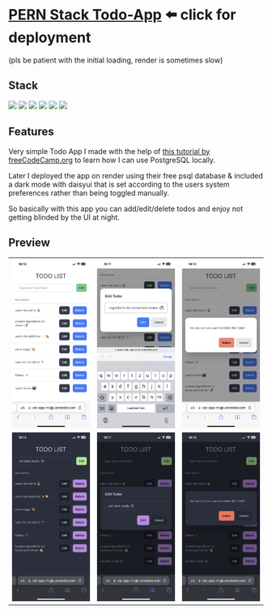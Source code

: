 # [PERN Stack Todo-App](https://pern-todo-app-mrgk.onrender.com/) ⬅️ click for deployment

(pls be patient with the initial loading, render is sometimes slow)

## Stack

<div>
<img src="https://img.shields.io/badge/postgresql-4169E1.svg?style=for-the-badge&logo=postgresql&logoColor=white" />
<img src="https://img.shields.io/badge/Express-000000.svg?style=for-the-badge&logo=Express&logoColor=white" />
<img src="https://img.shields.io/badge/React-61DAFB.svg?style=for-the-badge&logo=React&logoColor=black" />
<img src="https://img.shields.io/badge/Node.js-5FA04E.svg?style=for-the-badge&logo=nodedotjs&logoColor=white" />
<img src="https://img.shields.io/badge/Tailwind%20CSS-06B6D4.svg?style=for-the-badge&logo=Tailwind-CSS&logoColor=white" />
<img src="https://img.shields.io/badge/DaisyUI-5A0EF8.svg?style=for-the-badge&logo=DaisyUI&logoColor=white" />
<img src="" />

</div>

## Features

Very simple Todo App I made with the help of [this tutorial by freeCodeCamp.org](https://youtu.be/ldYcgPKEZC8?si=O_nJl19tY99hPw0Y) to learn how I can use PostgreSQL locally.

Later I deployed the app on render using their free psql database & included a dark mode with daisyui that is set according to the users system preferences rather than being toggled manually.

So basically with this app you can add/edit/delete todos and enjoy not getting blinded by the UI at night.

## Preview

<table>
<tbody>

<!--# 1. Reihe  ---------- -->
<tr>

<td align="center">
<img src="./github/IMG_5368.PNG"/>
</td>

<td align="center">
<img src="./github/IMG_5369.PNG"/>
</td>

<td align="center">
<img src="./github/IMG_5370.PNG"/>
</td>

</tr>

<!--# 2. Reihe  ---------- -->
<tr>

<td align="center">
<img src="./github/IMG_5371.PNG"/>
</td>

<td align="center">
<img src="./github/IMG_5373.PNG"/>
</td>

<td align="center">
<img src="./github/IMG_5372.PNG"/>
</td>

</tr>

</tbody>
</table>
